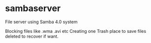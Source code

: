 # sambaserver
File server using Samba 4.0 system

Blocking files like .wma .avi etc
Creating one Trash place to save files deleted to recover if want.
